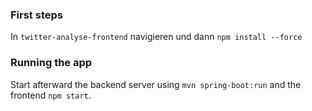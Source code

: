 ### First steps

In `twitter-analyse-frontend` navigieren und dann `npm install --force`

### Running the app

Start afterward the backend server using `mvn spring-boot:run` and the frontend `npm start`.
